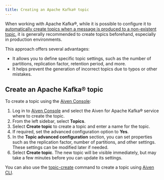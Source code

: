 ```yaml
---
title: Creating an Apache Kafka® topic
---
```


When working with Apache Kafka®, while it is possible to configure it to [automatically create topics when a message is produced to a non-existent topic](/docs/products/kafka/howto/create-topics-automatically), it is generally recommended to create topics beforehand, especially in production environments.

This approach offers several advantages:

-   It allows you to define specific topic settings, such as the number
    of partitions, replication factor, retention period, and more.
-   It helps prevent the generation of incorrect topics due to typos or
    other mistakes.

## Create an Apache Kafka® topic

To create a topic using the [Aiven
Console](https://console.aiven.io/):

1.  Log in to [Aiven Console](https://console.aiven.io/) and select the
    Aiven for Apache Kafka® service where to create the topic.
1.  From the left sidebar, select **Topics**.
1.  Select **Create topic** to create a topic and enter a name for
    the topic.
1.  If required, set the advanced configuration option to **Yes**.
1.  In the **Topic advanced configuration** section, you can set
    properties such as the replication factor, number of partitions, and
    other settings. These settings can be modified later if needed.
1.  Select **Create topic**. The new topic will be visible immediately,
    but may take a few minutes before you can update its settings.

You can also use the
[topic-create](/docs/tools/cli/service/topic#avn_cli_service_topic_create) command to create a topic using
[Aiven CLI](/docs/tools/cli).
